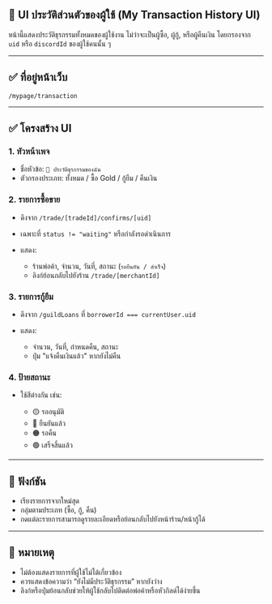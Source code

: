 ## 👤 UI ประวัติส่วนตัวของผู้ใช้ (My Transaction History UI)

หน้านี้แสดงประวัติธุรกรรมทั้งหมดของผู้ใช้งาน ไม่ว่าจะเป็นผู้ซื้อ, ผู้กู้, หรือผู้คืนเงิน โดยกรองจาก `uid` หรือ `discordId` ของผู้ใช้คนนั้น ๆ

---

## ✅ ที่อยู่หน้าเว็บ

```
/mypage/transaction
```

---

## ✅ โครงสร้าง UI

### 1. หัวหน้าเพจ

* ชื่อหัวข้อ: `📒 ประวัติธุรกรรมของฉัน`
* ตัวกรองประเภท: ทั้งหมด / ซื้อ Gold / กู้ยืม / คืนเงิน

### 2. รายการซื้อขาย

* ดึงจาก `/trade/[tradeId]/confirms/[uid]`
* เฉพาะที่ `status != "waiting"` หรือกำลังรอดำเนินการ
* แสดง:

  * ร้านพ่อค้า, จำนวน, วันที่, สถานะ (`รอยืนยัน / สำเร็จ`)
  * ลิงก์ย้อนกลับไปยังร้าน `/trade/[merchantId]`

### 3. รายการกู้ยืม

* ดึงจาก `/guildLoans` ที่ `borrowerId === currentUser.uid`
* แสดง:

  * จำนวน, วันที่, กำหนดคืน, สถานะ
  * ปุ่ม "แจ้งคืนเงินแล้ว" หากยังไม่คืน

### 4. ป้ายสถานะ

* ใช้สีต่างกัน เช่น:

  * 🟡 รออนุมัติ
  * 🔵 ยืนยันแล้ว
  * 🟠 รอคืน
  * 🟢 เสร็จสิ้นแล้ว

---

## 🔧 ฟังก์ชัน

* เรียงรายการจากใหม่สุด
* กลุ่มตามประเภท (ซื้อ, กู้, คืน)
* กดแต่ละรายการสามารถดูรายละเอียดหรือย้อนกลับไปยังหน้าร้าน/หน้ากู้ได้

---

## 🧠 หมายเหตุ

* ไม่ต้องแสดงรายการที่ผู้ใช้ไม่ได้เกี่ยวข้อง
* ควรแสดงข้อความว่า “ยังไม่มีประวัติธุรกรรม” หากยังว่าง
* ลิงก์หรือปุ่มย้อนกลับช่วยให้ผู้ใช้กลับไปติดต่อพ่อค้าหรือหัวกิลด์ได้ง่ายขึ้น
